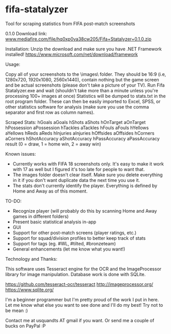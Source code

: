 # fifa-statalyzer
Tool for scraping statistics from FIFA post-match screenshots

0.1.0 Download link:
www.mediafire.com/file/hq0xp0va38cw205/Fifa+Statalyzer+0.1.0.zip

Installation:
Unzip the download and make sure you have .NET Framework installed!
https://www.microsoft.com/net/download/framework

Usage:

Copy all of your screenshots to the \images\ folder.
They should be 16:9 (i.e, 1280x720, 1920x1080, 2560x1440), contain nothing but the game screen and be actual screenshots (please don't take a picture of your TV).
Run Fifa Statalyzer.exe and wait (shouldn't take more than a minute unless you're processing 100+ images at once)
Statistics will be dumped to stats.txt in the root program folder.
These can then be easily imported to Excel, SPSS, or other statistics software for analysis (make sure you use the comma separator and first row as column names).

Scraped Stats:
hGoals
aGoals
hShots
aShots
hOnTarget
aOnTarget
hPossession
aPossession
hTackles
aTackles
hFouls
aFouls
hYellows
aYellows
hReds
aReds
hInjuries
aInjuries
hOffsides
aOffsides
hCorners
aCorners
hShotAccuracy
aShotAccuracy
hPassAccuracy
aPassAccuracy
result (0 = draw, 1 = home win, 2 = away win)

Known issues:

- Currently works with FIFA 18 screenshots only. It's easy to make it work with 17 as well but I figured it's too late for people to want that.
- The images folder doesn't clear itself. Make sure you delete everything in it if you don't want duplicate data the next time you use it.
- The stats don't currently identify the player. Everything is defined by Home and Away as of this moment.

TO-DO:

- Recognize player (will probably do this by scanning Home and Away games in different folders)
- Present basic statistical analysis in-app
- GUI
- Support for other post-match screens (player ratings, etc.)
- Support for squad/division profiles to better keep track of stats
- Support for tags (eg. #WL, #tilted, #bronzeteam)
- General enhancements (let me know what you want!)

Technology and Thanks:

This software uses Tesseract engine for the OCR and the ImageProcessor library for image manipulation. Database work is done with SQLite.

https://github.com/tesseract-ocr/tesseract
http://imageprocessor.org/
https://www.sqlite.org/

I'm a beginner programmer but I'm pretty proud of the work I put in here. Let me know what else you want to see done and I'll do my best! Try not to be mean :)

Contact me at usquandts AT gmail if you want. Or send me a couple of bucks on PayPal :P 

